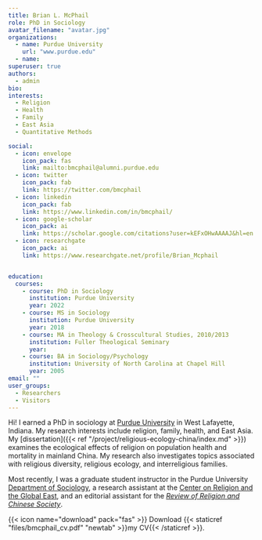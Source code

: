 ```yaml
---
title: Brian L. McPhail
role: PhD in Sociology
avatar_filename: "avatar.jpg"
organizations:
  - name: Purdue University
    url: "www.purdue.edu"
  - name:
superuser: true
authors:
  - admin
bio:
interests:
  - Religion
  - Health
  - Family
  - East Asia
  - Quantitative Methods

social:
  - icon: envelope
    icon_pack: fas
    link: mailto:bmcphail@alumni.purdue.edu
  - icon: twitter
    icon_pack: fab
    link: https://twitter.com/bmcphail
  - icon: linkedin
    icon_pack: fab
    link: https://www.linkedin.com/in/bmcphail/
  - icon: google-scholar
    icon_pack: ai
    link: https://scholar.google.com/citations?user=kEFxOHwAAAAJ&hl=en
  - icon: researchgate
    icon_pack: ai
    link: https://www.researchgate.net/profile/Brian_Mcphail


education:
  courses:
    - course: PhD in Sociology
      institution: Purdue University
      year: 2022
    - course: MS in Sociology
      institution: Purdue University
      year: 2018
    - course: MA in Theology & Crosscultural Studies, 2010/2013
      institution: Fuller Theological Seminary
      year:
    - course: BA in Sociology/Psychology
      institution: University of North Carolina at Chapel Hill
      year: 2005
email: ""
user_groups:
  - Researchers
  - Visitors
---
```


Hi! I earned a PhD in sociology at [Purdue University](https://www.purdue.edu/) in West Lafayette, Indiana. My research interests include religion, family, health, and East Asia. My [dissertation]({{< ref "/project/religious-ecology-china/index.md" >}}) examines the ecological effects of religion on population health and mortality in mainland China. My research also investigates topics associated with religious diversity, religious ecology, and interreligious families.

Most recently, I was a graduate student instructor in the Purdue University [Department of Sociology](https://www.cla.purdue.edu/sociology/), a research assistant at the [Center on Religion and the Global East](http://www.globaleast.org/), and an editorial assistant for the [*Review of Religion and Chinese Society*](https://brill.com/view/journals/rrcs/rrcs-overview.xml).


{{< icon name="download" pack="fas" >}} Download {{< staticref "files/bmcphail_cv.pdf" "newtab" >}}my CV{{< /staticref >}}.
